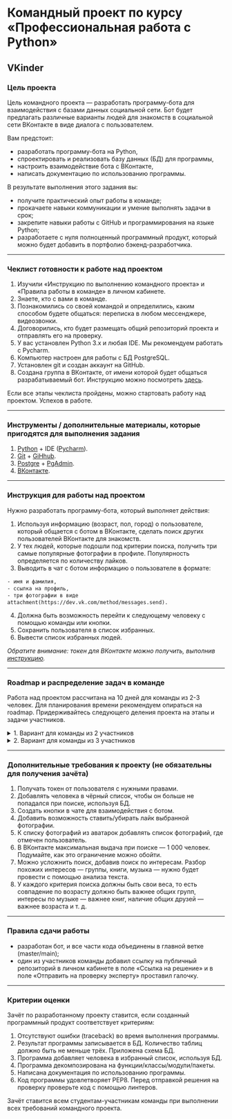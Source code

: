 # Командный проект по курсу «Профессиональная работа с Python»

## VKinder

### Цель проекта

Цель командного проекта — разработать программу-бота для взаимодействия с базами данных социальной сети. Бот будет предлагать различные варианты людей для знакомств в социальной сети ВКонтакте в виде диалога с пользователем.

Вам предстоит:

- разработать программу-бота на Python,
- спроектировать и реализовать базу данных (БД) для программы,
- настроить взаимодействие бота с ВКонтакте,
- написать документацию по использованию программы.

В результате выполнения этого задания вы:

- получите практический опыт работы в команде;
- прокачаете навыки коммуникации и умение выполнять задачи в срок;
- закрепите навыки работы с GitHub и программирования на языке Python;
- разработаете с нуля полноценный программный продукт, который можно будет добавить в портфолио бэкенд-разработчика.

------

### Чеклист готовности к работе над проектом

1. Изучили «Инструкцию по выполнению командного проекта» и «Правила работы в команде» в личном кабинете.
1. Знаете, кто с вами в команде.
1. Познакомились со своей командой и определились, каким способом будете общаться: переписка в любом мессенджере, видеозвонки.
1. Договорились, кто будет размещать общий репозиторий проекта и отправлять его на проверку.
1. У вас установлен Python 3.x и любая IDE. Мы рекомендуем работать с Pycharm.
1. Компьютер настроен для работы с БД PostgreSQL.
1. Установлен git и создан аккаунт на GitHub.
1. Создана группа в ВКонтакте, от имени которой будет общаться разрабатываемый бот. Инструкцию можно посмотреть [здесь](group_settings.md).

Если все этапы чеклиста пройдены, можно стартовать работу над проектом. Успехов в работе.

------

### Инструменты / дополнительные материалы, которые пригодятся для выполнения задания

1. [Python](https://www.python.org/) + IDE ([Pycharm](https://www.jetbrains.com/ru-ru/pycharm/download)).
2. [Git](https://git-scm.com/) + [GiHhub](https://github.com/).
3. [Postgre](https://www.postgresql.org/) + [PgAdmin](https://www.pgadmin.org/).
4. [ВКонтакте](https://vk.com/).

------

### Инструкция для работы над проектом

Нужно разработать программу-бота, который выполняет действия:

1. Используя информацию (возраст, пол, город) о пользователе, который общается с ботом в ВКонтакте, сделать поиск других пользователей ВКонтакте для знакомств.
2. У тех людей, которые подошли под критерии поиска, получить три самые популярные фотографии в профиле. Популярность определяется по количеству лайков.
3. Выводить в чат с ботом информацию о пользователе в формате:
```
- имя и фамилия,
- ссылка на профиль,
- три фотографии в виде attachment(https://dev.vk.com/method/messages.send).
```
4. Должна быть возможность перейти к следующему человеку с помощью команды или кнопки.
5. Сохранить пользователя в список избранных.
6. Вывести список избранных людей.

*Обратите внимание: токен для ВКонтакте можно получить, выполнив [инструкцию](https://docs.google.com/document/d/1_xt16CMeaEir-tWLbUFyleZl6woEdJt-7eyva1coT3w/edit?usp=sharing).*

------

### Roadmap и распределение задач в команде

Работа над проектом рассчитана на 10 дней для команды из 2-3 человек. Для планирования времени рекомендуем опираться на roadmap. Придерживайтесь следующего деления проекта на этапы и задачи участников.

<details>
  <summary> 1. Вариант для команды из 2 участников</summary>

  ### Roadmap:
  
  ![image](https://github.com/netology-code/adpy-team-diplom/blob/main/%D0%94%D0%BB%D1%8F%20%D0%BA%D0%BE%D0%BC%D0%B0%D0%BD%D0%B4%D0%BD%D0%BE%D0%B3%D0%BE%20%D0%BF%D1%80%D0%BE%D0%B5%D0%BA%D1%82%D0%B0_2%20%D1%87%D0%B5%D0%BB.png)
  
### 1 этап:
1. Участник А. Создайте общий репозиторий на GitHub. Для предоставления доступа другим участникам нужно зайти в `Settings` репозитория проекта, найти раздел `Collaborators`, кликнуть по кнопке `Add people`, добавить ник напарника и выбрать роль `Admin`.
2. Участник Б. Спроектируйте БД. В БД должно быть создано минимум 3 таблицы. 
### 2 этап:
1. Участник А. Разработайте взаимодействие с ВКонтакте для получения информации о пользователях и их фотографий. Можно использовать готовые библиотеки.
2. Участник Б. Реализуйте БД для программы с помощью PostgreDB. Приложите скрипты для создания таблиц, чтобы преподаватель смог создать у себя БД. Можно использовать ORM.
### 3 этап:	
1. Участник А.
  - Разработайте взаимодействие с ботом. Можно воспользоваться этим [шаблоном](basic_code.py). Будет плюсом, если вы добавите кнопки для более удобного взаимодействия с пользователем. 
  - Подготовьте проект к сдаче курсовой работы. Исправьте ошибки.
2. Участник Б.
  - Реализуйте интеграцию бота и БД. Напишите документацию. 
  - Подготовьте проект к сдаче курсовой работы. Исправьте ошибки.

------
  
</details>

<details>
  <summary> 2. Вариант для команды из 3 участников</summary>
  
   ### Roadmap:
  
  ![image](https://github.com/netology-code/adpy-team-diplom/blob/main/%D0%94%D0%BB%D1%8F%20%D0%BA%D0%BE%D0%BC%D0%B0%D0%BD%D0%B4%D0%BD%D0%BE%D0%B3%D0%BE%20%D0%BF%D1%80%D0%BE%D0%B5%D0%BA%D1%82%D0%B0_3%20%D1%87%D0%B5%D0%BB.png)
  
### 1 этап:

1. Участник А. Создайте общий репозиторий на GitHub. Для предоставления доступа другим участникам нужно зайти в `Settings` репозитория проекта, найти раздел `Collaborators`, кликнуть по кнопке `Add people`, добавить ник напарника и выбрать роль `Admin`.
2. Участник Б. Спроектируйте БД. В БД должно быть создано минимум 3 таблицы. 
3. Участник B. Разработайте взаимодействие с ВКонтакте для получения информации о пользователях и их фотографий. Можно использовать готовые библиотеки.
### 2 этап:
1. Участник А. Разработайте взаимодействие с ботом. Можно воспользоваться этим [шаблоном](basic_code.py). Будет плюсом, если вы добавите кнопки для более удобного взаимодействия с пользователем.
2. Участник Б. Реализуйте БД для программы с помощью PostgreDB. Приложите скрипты для создания таблиц, чтобы преподаватель смог создать у себя БД. Можно использовать ORM.
3. Участник B. Реализуйте интеграцию бота и БД.
### 3 этап:	
1. Участник A. Подготовьте проект к сдаче курсовой работы. Исправьте ошибки.
2. Участник Б. Подготовьте проект к сдаче курсовой работы. Исправьте ошибок.
3. Участник В. Напишите документацию.
    
</details>

-----
  
### Дополнительные требования к проекту (не обязательны для получения зачёта)

1. Получать токен от пользователя с нужными правами.
2. Добавлять человека в чёрный список, чтобы он больше не попадался при поиске, используя БД.
3. Создать кнопки в чате для взаимодействия с ботом.
4. Добавить возможность ставить/убирать лайк выбранной фотографии.
5. К списку фотографий из аватарок добавлять список фотографий, где отмечен пользователь.
6. В ВКонтакте максимальная выдача при поиске — 1 000 человек. Подумайте, как это ограничение можно обойти.
7. Можно усложнить поиск, добавив поиск по интересам. Разбор похожих интересов — группы, книги, музыка — нужно будет провести с помощью анализа текста.
8. У каждого критерия поиска должны быть свои веса, то есть совпадение по возрасту должно быть важнее общих групп, интересы по музыке — важнее книг, наличие общих друзей — важнее возраста и т. д.

------

### Правила сдачи работы

- разработан бот, и все части кода объединены в главной ветке (master/main);
- один из участников команды добавил ссылку на публичный репозиторий в личном кабинете в поле «Ссылка на решение» и в поле «Отправить на проверку эксперту» проставил галочку.

------

### Критерии оценки

Зачёт по разработанному проекту ставится, если созданный программный продукт соответствует критериям:

1. Отсутствуют ошибки (traceback) во время выполнения программы.
2. Результат программы записывается в БД. Количество таблиц должно быть не меньше трёх. Приложена схема БД.
3. Программа добавляет человека в избранный список, используя БД.
4. Программа декомпозирована на функции/классы/модули/пакеты.
5. Написана документация по использованию программы.
6. Код программы удовлетворяет PEP8. Перед отправкой решения на проверку проверьте код с помощью линтеров.

Зачёт ставится всем студентам-участникам команды при выполнении всех требований командного проекта.

